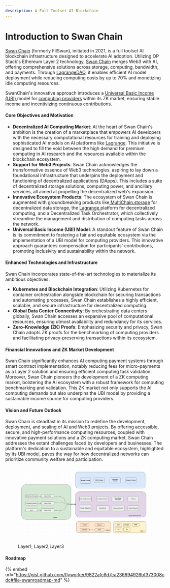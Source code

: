 ```yaml
---
description: A Full Toolset AI Blockchain
---
```


# Introduction to Swan Chain

[Swan Chain](https://www.swanchain.io) (formerly FilSwan), initiated in 2021, is a full toolset AI blockchain infrastructure designed to accelerate AI adoption. Utilizing OP Stack's Ethereum Layer 2 technology, [Swan Chain](https://www.swanchain.io/) merges Web3 with AI, offering comprehensive solutions across storage, computing, bandwidth, and payments. Through [LagrangeDAO](https://app.gitbook.com/o/-Ma7\_tf6L8A170GHT9fr/s/y5iPODl9iwLxyYirHs2D/), it enables efficient AI model deployment while reducing computing costs by up to 70% and monetizing idle computing resources.

SwanChain's innovative approach introduces a [Universal Basic Income (UBI) ](getting-started/protocol-stack/token/swan-universal-basic-income-ubi/)model for [computing providers](orchestrator/as-a-computing-provider/fcp-fog-computing-provider/computing-provider-setup.md) within its ZK market, ensuring stable income and incentivizing continuous contributions.&#x20;

#### Core Objectives and Motivation

* **Decentralized AI Computing Market**: At the heart of Swan Chain's ambition is the creation of a marketplace that empowers AI developers with the necessary computational resources for training and deploying sophisticated AI models on AI platforms like [Lagrange](https://lagrangedao.org). This initiative is designed to fill the void between the high demand for premium computing in AI research and the resources available within the blockchain ecosystem.
* **Support for Web3 Projects**: Swan Chain acknowledges the transformative essence of Web3 technologies, aspiring to lay down a foundational infrastructure that underpins the deployment and functioning of decentralized applications (DApps). This includes a suite of decentralized storage solutions, computing power, and ancillary services, all aimed at propelling the decentralized web's expansion.
* **Innovative Ecosystem Products**: The ecosystem of Swan Chain is augmented with groundbreaking products like[ MultiChain.storage](https://www.multichain.storage) for decentralized data storage, the [Lagrange ](https://lagrangedao.org)platform for decentralized computing, and a Decentralized Task Orchestrator, which collectively streamline the management and distribution of computing tasks across the network.
* **Universal Basic Income (UBI) Model**: A standout feature of Swan Chain is its commitment to fostering a fair and equitable ecosystem via the implementation of a UBI model for computing providers. This innovative approach guarantees compensation for participants' contributions, promoting inclusivity and sustainability within the network.

#### Enhanced Technologies and Infrastructure

Swan Chain incorporates state-of-the-art technologies to materialize its ambitious objectives:

* **Kubernetes and Blockchain Integration**: Utilizing Kubernetes for container orchestration alongside blockchain for securing transactions and automating processes, Swan Chain establishes a highly efficient, scalable, and secure infrastructure for decentralized computing.
* **Global Data Center Connectivity**: By orchestrating data centers globally, Swan Chain accesses an expansive pool of computational resources, ensuring utmost availability and redundancy for its services.
* **Zero-Knowledge (ZK) Proofs**: Emphasizing security and privacy, Swan Chain adopts ZK proofs for the benchmarking of computing providers and facilitating privacy-preserving transactions within its ecosystem.

#### Financial Innovations and ZK Market Development

Swan Chain significantly enhances AI computing payment systems through smart contract implementation, notably reducing fees for micro-payments as a Layer 2 solution and ensuring efficient computing task validation. Moreover, Swan Chain pioneers the development of a ZK computing market, bolstering the AI ecosystem with a robust framework for computing benchmarking and validation. This ZK market not only supports the AI computing demands but also underpins the UBI model by providing a sustainable income source for computing providers.

#### Vision and Future Outlook

Swan Chain is steadfast in its mission to redefine the development, deployment, and scaling of AI and Web3 projects. By offering accessible, secure, and high-performance computing resources, coupled with innovative payment solutions and a ZK computing market, Swan Chain addresses the extant challenges faced by developers and businesses. The platform's dedication to a sustainable and equitable ecosystem, highlighted by its UBI model, paves the way for how decentralized networks can prioritize community welfare and participation.

<figure><img src=".gitbook/assets/image (9).png" alt=""><figcaption><p>Layer1, Layer2,Layer3</p></figcaption></figure>

#### Roadmap

{% embed url="https://gist.github.com/flyworker/9822afc8d7ca236694926bf373008cdc#file-swanroadmap-md" %}
